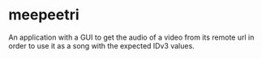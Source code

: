 # meepeetri
An application with a GUI to get the audio of a video from its remote url in order to use it as a song with the expected IDv3 values. 
